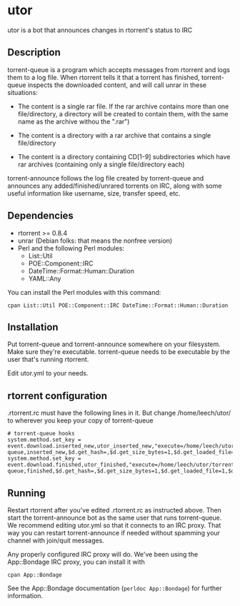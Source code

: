 utor
====

utor is a bot that announces changes in rtorrent's status to IRC


Description
-----------

torrent-queue is a program which accepts messages from rtorrent and logs them
to a log file. When rtorrent tells it that a torrent has finished,
torrent-queue inspects the downloaded content, and will call unrar in these
situations:

 * The content is a single rar file. If the rar archive contains more than one
   file/directory, a directory will be created to contain them, with the same
   name as the archive withou the ".rar")

 * The content is a directory with a rar archive that contains a single
   file/directory

 * The content is a directory containing CD[1-9] subdirectories which have
   rar archives (containing only a single file/directory each)

torrent-announce follows the log file created by torrent-queue and announces
any added/finished/unrared torrents on IRC, along with some useful information
like username, size, transfer speed, etc.


Dependencies
------------

 * rtorrent >= 0.8.4
 * unrar (Debian folks: that means the nonfree version)
 * Perl and the following Perl modules:
   * List::Util
   * POE::Component::IRC
   * DateTime::Format::Human::Duration
   * YAML::Any

You can install the Perl modules with this command:

    cpan List::Util POE::Component::IRC DateTime::Format::Human::Duration


Installation
------------
Put torrent-queue and torrent-announce somewhere on your filesystem. Make sure
they're executable. torrent-queue needs to be executable by the user that's
running rtorrent.

Edit utor.yml to your needs.


rtorrent configuration
-----------------
.rtorrent.rc must have the following lines in it. But change
/home/leech/utor/ to wherever you keep your copy of torrent-queue

    # torrent-queue hooks
    system.method.set_key = event.download.inserted_new,utor_inserted_new,"execute=/home/leech/utor/torrent-queue,inserted_new,$d.get_hash=,$d.get_size_bytes=1,$d.get_loaded_file=1"
    system.method.set_key = event.download.finished,utor_finished,"execute=/home/leech/utor/torrent-queue,finished,$d.get_hash=,$d.get_size_bytes=1,$d.get_loaded_file=1,$d.get_name=1"


Running
-----------------
Restart rtorrent after you've edited .rtorrent.rc as instructed above. Then
start the torrent-announce bot as the same user that runs torrent-queue. We
recommend editing utor.yml so that it connects to an IRC proxy. That way you
can restart torrent-announce if needed without spamming your channel with
join/quit messages.

Any properly configured IRC proxy will do. We've been using the App::Bondage
IRC proxy, you can install it with

    cpan App::Bondage

See the App::Bondage documentation (`perldoc App::Bondage`) for further
information.
